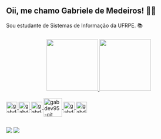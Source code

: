 ## Oii, me chamo Gabriele de Medeiros! 👩‍💻

Sou estudante de Sistemas de Informação da UFRPE. 📚

###

<div align="center">
  <a href="https://github.com/gabdev95">
  <img height="140em" src="https://github-readme-stats.vercel.app/api?username=gabdev95&layout=compact&show_icons=true&hide=contribs,prs&cache_seconds=86400&theme=shades-of-purple&count_private=true"/>
  <img height="140em" src="https://github-readme-stats.vercel.app/api/top-langs/?username=gabdev95&layout=compact&langs_count=7&theme=shades-of-purple"/>
</div>

<!---
  Temas: yeblu; outrun
--> 

<div style="display: inline_block" align="left"><br>
  <img align="center" alt="gabdev95-html" height="30" width="30" src="https://cdn.jsdelivr.net/gh/devicons/devicon/icons/html5/html5-original-wordmark.svg" />
  <img align="center" alt="gabdev95-css" height="30" width="30" src="https://cdn.jsdelivr.net/gh/devicons/devicon/icons/css3/css3-original-wordmark.svg" />
  <img align="center" alt="gabdev95-js" height="30" width="30" src="https://cdn.jsdelivr.net/gh/devicons/devicon/icons/javascript/javascript-original.svg" />
  <img align="center" alt="gabdev95-git" height="50" width="50" src="https://cdn.jsdelivr.net/gh/devicons/devicon/icons/git/git-original-wordmark.svg" />
  <img align="center" alt="gabdev95-git" height="30" width="30" src="https://cdn.icon-icons.com/icons2/2415/PNG/512/bootstrap_plain_wordmark_logo_icon_146620.png" />
  <img align="center" alt="gabdev95-git" height="30" width="30" src="https://cdn.icon-icons.com/icons2/2699/PNG/512/wordpress_logo_icon_167953.png" />
 <!--- <img align="center" alt="gabdev95-git" height="80" width="80" src="https://cdn.jsdelivr.net/gh/devicons/devicon/icons/nodejs/nodejs-original-wordmark.svg" />-->
 <!--- <img align="center" alt="gabdev95-python" height="30" width="30" src="https://raw.githubusercontent.com/devicons/devicon/master/icons/python/python-original.svg" /> -->
 <!---  <img align="center" alt="gabdev95-angular" height="30" width="40" src="https://cdn.jsdelivr.net/gh/devicons/devicon/icons/angularjs/angularjs-original.svg" />-->
</div>

  ##
  
<div align="left">
  <a href="https://www.linkedin.com/in/dev-gabriele-de-medeiros/" target="_blank"><img src="https://img.shields.io/badge/LinkedIn-0077B5?style=for-the-badge&logo=linkedin&logoColor=white" target="_blank"></a>
 <a href = "mailto:gabriele.mdemedeiros@gmail.com"><img src="https://img.shields.io/badge/-Gmail-%23333?style=for-the-badge&logo=gmail&logoColor=white" target="_blank"></a>
 </div>
  
<!--- 
![Snake animation](https://github.com/gabdev95/gabdev95/blob/output/github-contribution-grid-snake.svg)
-->
